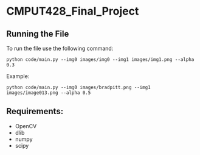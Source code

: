# CMPUT428_Final_Project
## Running the File
To run the file use the following command:

`python code/main.py --img0 images/img0 --img1 images/img1.png --alpha 0.3`

Example:

`python code/main.py --img0 images/bradpitt.png --img1 images/image013.png --alpha 0.5`

## Requirements:
- OpenCV
- dlib
- numpy
- scipy
